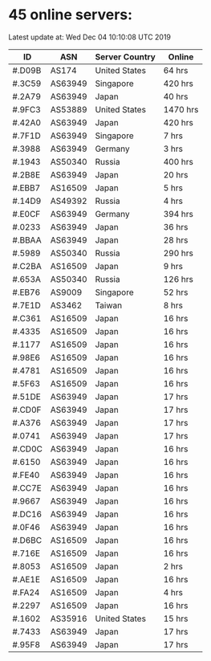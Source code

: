 # 45 online servers:

Latest update at: Wed Dec 04 10:10:08 UTC 2019

| ID | ASN | Server Country | Online |
| -- | --- | -------------- | ------ |
| #.D09B | AS174 | United States | 64 hrs |
| #.3C59 | AS63949 | Singapore | 420 hrs |
| #.2A79 | AS63949 | Japan | 40 hrs |
| #.9FC3 | AS53889 | United States | 1470 hrs |
| #.42A0 | AS63949 | Japan | 420 hrs |
| #.7F1D | AS63949 | Singapore | 7 hrs |
| #.3988 | AS63949 | Germany | 3 hrs |
| #.1943 | AS50340 | Russia | 400 hrs |
| #.2B8E | AS63949 | Japan | 20 hrs |
| #.EBB7 | AS16509 | Japan | 5 hrs |
| #.14D9 | AS49392 | Russia | 4 hrs |
| #.E0CF | AS63949 | Germany | 394 hrs |
| #.0233 | AS63949 | Japan | 36 hrs |
| #.BBAA | AS63949 | Japan | 28 hrs |
| #.5989 | AS50340 | Russia | 290 hrs |
| #.C2BA | AS16509 | Japan | 9 hrs |
| #.653A | AS50340 | Russia | 126 hrs |
| #.EB76 | AS9009 | Singapore | 52 hrs |
| #.7E1D | AS3462 | Taiwan | 8 hrs |
| #.C361 | AS16509 | Japan | 16 hrs |
| #.4335 | AS16509 | Japan | 16 hrs |
| #.1177 | AS16509 | Japan | 16 hrs |
| #.98E6 | AS16509 | Japan | 16 hrs |
| #.4781 | AS16509 | Japan | 16 hrs |
| #.5F63 | AS16509 | Japan | 16 hrs |
| #.51DE | AS63949 | Japan | 17 hrs |
| #.CD0F | AS63949 | Japan | 17 hrs |
| #.A376 | AS63949 | Japan | 17 hrs |
| #.0741 | AS63949 | Japan | 17 hrs |
| #.CD0C | AS63949 | Japan | 16 hrs |
| #.6150 | AS63949 | Japan | 16 hrs |
| #.FE40 | AS63949 | Japan | 16 hrs |
| #.CC7E | AS63949 | Japan | 16 hrs |
| #.9667 | AS63949 | Japan | 16 hrs |
| #.DC16 | AS63949 | Japan | 16 hrs |
| #.0F46 | AS63949 | Japan | 16 hrs |
| #.D6BC | AS16509 | Japan | 16 hrs |
| #.716E | AS16509 | Japan | 16 hrs |
| #.8053 | AS16509 | Japan | 2 hrs |
| #.AE1E | AS16509 | Japan | 16 hrs |
| #.FA24 | AS16509 | Japan | 4 hrs |
| #.2297 | AS16509 | Japan | 16 hrs |
| #.1602 | AS35916 | United States | 15 hrs |
| #.7433 | AS63949 | Japan | 17 hrs |
| #.95F8 | AS63949 | Japan | 17 hrs |

